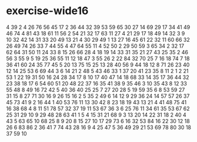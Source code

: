 # exercise-wide16
4
39
2
4
26
76
56
45
17
2
36
44
32
39
53
59
65
30
27
14
69
29
17
34
41
49
46
74
4
81
43
18
61
11
56
2
54
21
32
17
63
11
27
4
21
29
17
18
49
14
32
3
9
10
32
42
14
31
33
20
49
13
21
4
30
29
49
1
13
27
16
45
61
22
32
11
60
66
32
26
49
74
26
33
7
44
55
4
47
64
55
11
4
52
50
2
29
50
59
3
65
34
2
32
17
62
64
31
50
11
24
33
8
15
26
66
28
4
18
19
14
33
31
35
21
27
43
25
35
2
46
56
3
55
9
5
19
25
36
55
11
12
18
47
3
55
26
2
22
84
32
70
25
7
16
18
74
7
18
36
41
60
24
35
77
45
5
20
13
75
15
25
13
28
40
56
9
44
18
12
8
71
26
23
40
12
14
25
53
6
69
44
3
6
14
21
2
48
5
43
46
33
1
37
20
41
23
35
8
11
2
1
2
21
53
1
22
19
31
50
16
24
28
34
17
8
10
17
40
47
14
18
68
33
14
35
17
36
44
32
23
38
18
17
6
54
60
51
20
48
22
37
16
35
41
38
9
35
46
3
10
35
43
8
12
33
55
48
8
49
16
72
42
5
40
36
40
25
25
7
27
20
28
5
19
59
35
6
8
53
59
27
31
15
8
27
71
30
16
9
26
15
16
2
5
35
2
49
6
14
12
9
29
36
24
14
57
57
26
37
45
73
41
9
2
16
44
1
40
53
76
11
13
30
42
8
23
18
19
43
13
21
4
41
48
75
41
16
38
68
4
8
11
51
78
57
32
37
19
11
53
67
36
3
6
25
76
11
34
61
35
53
67
62
25
31
29
10
9
29
48
28
63
41
1
5
4
15
31
21
68
9
3
13
20
14
22
31
18
2
40
4
43
5
63
65
10
68
25
8
9
20
8
15
27
10
17
29
73
6
16
32
53
84
16
22
30
12
18
26
6
83
86
2
36
41
7
74
43
28
16
9
4
25
47
5
36
49
29
21
53
69
78
80
30
18
37
59
10

